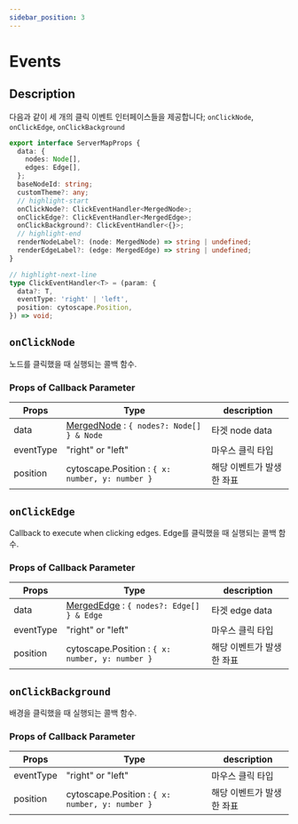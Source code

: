 ```yaml
---
sidebar_position: 3
---
```


# Events
## Description

다음과 같이 세 개의 클릭 이벤트 인터페이스들을 제공합니다; `onClickNode`, `onClickEdge`, `onClickBackground`

```ts
export interface ServerMapProps {
  data: {
    nodes: Node[],
    edges: Edge[],
  };
  baseNodeId: string;
  customTheme?: any;
  // highlight-start
  onClickNode?: ClickEventHandler<MergedNode>;
  onClickEdge?: ClickEventHandler<MergedEdge>;
  onClickBackground?: ClickEventHandler<{}>;
  // highlight-end
  renderNodeLabel?: (node: MergedNode) => string | undefined;
  renderEdgeLabel?: (edge: MergedEdge) => string | undefined;
}

// highlight-next-line
type ClickEventHandler<T> = (param: {
  data?: T,
  eventType: 'right' | 'left',
  position: cytoscape.Position,
}) => void;

```

## `onClickNode`

노드를 클릭했을 때 실행되는 콜백 함수.

### Props of Callback Parameter

| Props | Type  | description  |
| --- | --- | --- |
| data | [MergedNode](/servermap/guide/merge#mergednode) : `{ nodes?: Node[] } & Node` | 타겟 node data |
| eventType | "right" or "left" | 마우스 클릭 타입 |
| position | cytoscape.Position :  `{ x: number, y: number }` |  해당 이벤트가 발생한 좌표 |

## `onClickEdge`

Callback to execute when clicking edges.
Edge를 클릭했을 때 실행되는 콜백 함수.

### Props of Callback Parameter

| Props | Type  | description  |
| --- | --- | --- |
| data | [MergedEdge](/servermap/guide/merge#mergededge) : `{ nodes?: Edge[] } & Edge` | 타겟 edge data |
| eventType | "right" or "left" | 마우스 클릭 타입 |
| position | cytoscape.Position :  `{ x: number, y: number }` | 해당 이벤트가 발생한 좌표 |

## `onClickBackground`

배경을 클릭했을 때 실행되는 콜백 함수.

### Props of Callback Parameter

 Props | Type  | description  |
| --- | --- | --- |
| eventType | "right" or "left" | 마우스 클릭 타입 |
| position | cytoscape.Position :  `{ x: number, y: number }` | 해당 이벤트가 발생한 좌표 |